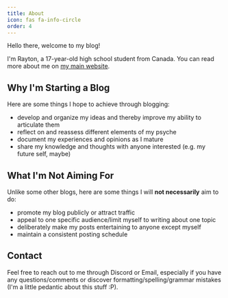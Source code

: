 ```yaml
---
title: About
icon: fas fa-info-circle
order: 4
---
```


Hello there, welcome to my blog!

I'm Rayton, a 17-year-old high school student from Canada. You can read more about me on <a href="https://www.raytonchen.com" target="_blank">my main website</a>.


## Why I'm Starting a Blog

Here are some things I hope to achieve through blogging:
- develop and organize my ideas and thereby improve my ability to articulate them
- reflect on and reassess different elements of my psyche
- document my experiences and opinions as I mature
- share my knowledge and thoughts with anyone interested (e.g. my future self, maybe)


## What I'm Not Aiming For

Unlike some other blogs, here are some things I will **not necessarily** aim to do:
- promote my blog publicly or attract traffic
- appeal to one specific audience/limit myself to writing about one topic
- deliberately make my posts entertaining to anyone except myself
- maintain a consistent posting schedule


## Contact

Feel free to reach out to me through Discord or Email, especially if you have any questions/comments or discover formatting/spelling/grammar mistakes (I'm a little pedantic about this stuff :P).